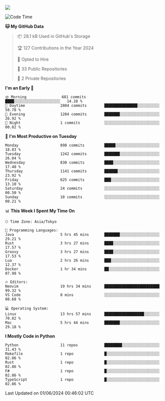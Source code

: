 ![](https://komarev.com/ghpvc/?username=kitagawa-hr)

<!--START_SECTION:waka-->
![Code Time](http://img.shields.io/badge/Code%20Time-839%20hrs%2014%20mins-blue)

**🐱 My GitHub Data** 

> 📦 28.1 kB Used in GitHub's Storage 
 > 
> 🏆 127 Contributions in the Year 2024
 > 
> 💼 Opted to Hire
 > 
> 📜 33 Public Repositories 
 > 
> 🔑 2 Private Repositories 
 > 
**I'm an Early 🐤** 

```text
🌞 Morning                681 commits         ████░░░░░░░░░░░░░░░░░░░░░   14.28 % 
🌆 Daytime                2804 commits        ███████████████░░░░░░░░░░   58.78 % 
🌃 Evening                1284 commits        ███████░░░░░░░░░░░░░░░░░░   26.92 % 
🌙 Night                  1 commits           ░░░░░░░░░░░░░░░░░░░░░░░░░   00.02 % 
```
📅 **I'm Most Productive on Tuesday** 

```text
Monday                   898 commits         █████░░░░░░░░░░░░░░░░░░░░   18.83 % 
Tuesday                  1242 commits        ███████░░░░░░░░░░░░░░░░░░   26.04 % 
Wednesday                830 commits         ████░░░░░░░░░░░░░░░░░░░░░   17.40 % 
Thursday                 1141 commits        ██████░░░░░░░░░░░░░░░░░░░   23.92 % 
Friday                   625 commits         ███░░░░░░░░░░░░░░░░░░░░░░   13.10 % 
Saturday                 24 commits          ░░░░░░░░░░░░░░░░░░░░░░░░░   00.50 % 
Sunday                   10 commits          ░░░░░░░░░░░░░░░░░░░░░░░░░   00.21 % 
```


📊 **This Week I Spent My Time On** 

```text
🕑︎ Time Zone: Asia/Tokyo

💬 Programming Languages: 
Java                     5 hrs 45 mins       ███████░░░░░░░░░░░░░░░░░░   29.21 % 
Rust                     3 hrs 27 mins       ████░░░░░░░░░░░░░░░░░░░░░   17.57 % 
Groovy                   3 hrs 27 mins       ████░░░░░░░░░░░░░░░░░░░░░   17.53 % 
Lua                      2 hrs 26 mins       ███░░░░░░░░░░░░░░░░░░░░░░   12.37 % 
Docker                   1 hr 34 mins        ██░░░░░░░░░░░░░░░░░░░░░░░   07.98 % 

🔥 Editors: 
Neovim                   19 hrs 34 mins      █████████████████████████   99.32 % 
VS Code                  8 mins              ░░░░░░░░░░░░░░░░░░░░░░░░░   00.68 % 

💻 Operating System: 
Linux                    13 hrs 57 mins      ██████████████████░░░░░░░   70.82 % 
Mac                      5 hrs 44 mins       ███████░░░░░░░░░░░░░░░░░░   29.18 % 
```

**I Mostly Code in Python** 

```text
Python                   11 repos            ████████░░░░░░░░░░░░░░░░░   31.43 % 
Makefile                 1 repo              █░░░░░░░░░░░░░░░░░░░░░░░░   02.86 % 
Rust                     1 repo              █░░░░░░░░░░░░░░░░░░░░░░░░   02.86 % 
F#                       1 repo              █░░░░░░░░░░░░░░░░░░░░░░░░   02.86 % 
TypeScript               1 repo              █░░░░░░░░░░░░░░░░░░░░░░░░   02.86 % 
```




 Last Updated on 01/06/2024 00:46:02 UTC
<!--END_SECTION:waka-->
